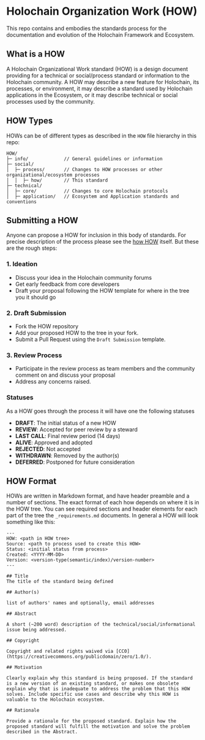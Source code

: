 # Holochain Organization Work (HOW)

This repo contains and embodies the standards process for the documentation and evolution of the Holochain Framework and Ecosystem.

## What is a HOW

A Holochain Organizational Work standard (HOW) is a design document providing for a technical or social/process standard or information to the Holochain community.  A HOW may describe a new feature for Holochain, its processes, or environment, it may describe a standard used by Holochain applications in the Ecosystem, or it may describe technical or social processes used by the community.  

## HOW Types

HOWs can be of different types as described in the `HOW` file hierarchy in this repo:

```
HOW/
├─ info/             // General guidelines or information
├─ social/
│  ├─ process/       // Changes to HOW processes or other organizational/ecosystem processes
│  │  ├─ how/        // This standard
├─ technical/
│  ├─ core/          // Changes to core Holochain protocols
│  ├─ application/   // Ecosystem and Application standards and conventions
```

## Submitting a HOW

Anyone can propose a HOW for inclusion in this body of standards.  For precise description of the process please see the [how HOW](/HOW/social/process/how/how-v1.md) itself. But these are the rough steps: 

### 1. Ideation
- Discuss your idea in the Holochain community forums
- Get early feedback from core developers
- Draft your proposal following the HOW template for where in the tree you it should go

### 2. Draft Submission
- Fork the HOW repository
- Add your proposed HOW to the tree in your fork.
- Submit a Pull Request using the `Draft Submission` template.

### 3. Review Process
- Participate in the review process as team members and the community comment on and discuss your proposal
- Address any concerns raised.

###  Statuses

As a HOW goes through the process it will have one the following statuses

- **DRAFT**: The initial status of a new HOW
- **REVIEW**: Accepted for peer review by a steward
- **LAST CALL**: Final review period (14 days)
- **ALIVE**: Approved and adopted
- **REJECTED**: Not accepted
- **WITHDRAWN**: Removed by the author(s)
- **DEFERRED**: Postponed for future consideration

## HOW Format

HOWs are written in Markdown format, and have header preamble and a number of sections. The exact format of each how depends on where it is in the HOW tree.  You can see required sections and header elements for each part of the tree the `_requirements.md` documents. In general a HOW will look something like this:

```
---
HOW: <path in HOW tree>
Source: <path to process used to create this HOW>
Status: <initial status from process>
Created: <YYYY-MM-DD>
Version: <version-type(semantic/index)/version-number>
---

## Title
The title of the standard being defined

## Author(s)

list of authors' names and optionally, email addresses

## Abstract

A short (~200 word) description of the technical/social/informational issue being addressed.

## Copyright

Copyright and related rights waived via [CC0](https://creativecommons.org/publicdomain/zero/1.0/).

## Motivation

Clearly explain why this standard is being proposed. If the standard is a new version of an existing standard, or makes one obsolete explain why that is inadequate to address the problem that this HOW solves. Include specific use cases and describe why this HOW is valuable to the Holochain ecosystem.

## Rationale

Provide a rationale for the proposed standard. Explain how the proposed standard will fulfill the motivation and solve the problem described in the Abstract.
```
